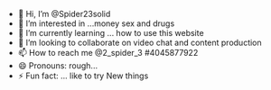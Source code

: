 - 👋 Hi, I’m @Spider23solid
- 👀 I’m interested in ...money sex and drugs
- 🌱 I’m currently learning ... how to use this website 
- 💞️ I’m looking to collaborate on video chat and content production 
- 📫 How to reach me @2_spider_3 #4045877922
- 😄 Pronouns: rough...
- ⚡ Fun fact: ... like to try New things

<!---
Spider23solid/Spider23solid is a ✨ special ✨ repository because its `README.md` (this file) appears on your GitHub profile.
You can click the Preview link to take a look at your changes.
--->
